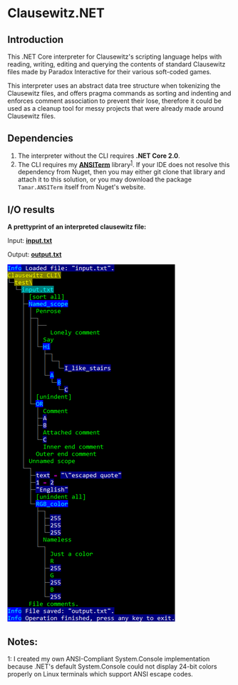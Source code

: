 # Clausewitz.NET
## Introduction
This .NET Core interpreter for Clausewitz's scripting language helps with reading, writing, editing and querying the contents of standard Clausewitz files made by Paradox Interactive for their various soft-coded games. 

This interpreter uses an abstract data tree structure when tokenizing the Clausewitz files, and offers pragma commands as sorting and indenting and enforces comment association to prevent their lose, therefore it could be used as a cleanup tool for messy projects that were already made around Clausewitz files.

## Dependencies
1. The interpreter without the CLI requires **.NET Core 2.0**.
2. The CLI requires my **[ANSITerm](https://github.com/david-tamar/ansi-term)**  library<sup>[1](#WhyANSITerm)</sup>. If your IDE does not resolve this dependency from Nuget, then you may either git clone that library and attach it to this solution, or you may download the package `Tamar.ANSITerm` itself from Nuget's website.

## I/O results

**A prettyprint of an interpreted clausewitz file:**

Input: **[input.txt](Clausewitz%20CLI%2FTest%2Finput.txt)**

Output: **[output.txt](Clausewitz%20CLI%2FTest%2Foutput.txt)**

![Screenshot of a prettyprint output of a typical Clausewitz file](images/prettyprint.png)

## Notes:
<a name="WhyANSITerm">1</a>: I created my own ANSI-Compliant System.Console implementation because .NET's default System.Console could not display 24-bit colors properly on Linux terminals which support ANSI escape codes.
